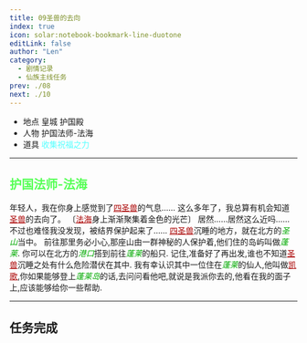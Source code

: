 ```yaml
---
title: 09圣兽的去向
index: true
icon: solar:notebook-bookmark-line-duotone
editLink: false
author: "Len"
category:
  - 剧情记录
  - 仙族主线任务
prev: ./08
next: ./10
---
```


- 地点 皇城 护国殿
- 人物 护国法师-法海
- 道具 <span style="color: #55FFFF;">收集祝福之力</span>

------

## <span style="color:#55FF55;font-weight:bold;">护国法师-法海</span>

年轻人，我在你身上感觉到了<span style="color: #AA0000;"><span style="text-decoration: underline;">四圣兽</span></span>的气息……
这么多年了，我总算有机会知道<span style="color: #AA0000;"><span style="text-decoration: underline;">圣兽</span></span>的去向了。
〔<span style="color: #AA0000;"><span style="text-decoration: underline;">法海</span></span>身上渐渐聚集着金色的光芒〕
居然……居然这么近吗……不过也难怪我没发现，被结界保护起来了……
<span style="color: #AA0000;"><span style="text-decoration: underline;">四圣兽</span></span>沉睡的地方，就在北方的<span style="color: #00AA00;"><span style="font-style: italic;">圣山</span></span>当中。
前往那里务必小心,那座山由一群神秘的人保护着,他们住的岛屿叫做<span style="color: #00AA00;"><span style="font-style: italic;">蓬莱</span></span>.
你可以在北方的<span style="color: #00AA00;"><span style="font-style: italic;">港口</span></span>搭到前往<span style="color: #00AA00;"><span style="font-style: italic;">蓬莱</span></span>的船只.
记住,准备好了再出发,谁也不知道<span style="color: #AA0000;"><span style="text-decoration: underline;">圣兽</span></span>沉睡之处有什么危险潜伏在其中.
我有幸认识其中一位住在<span style="color: #00AA00;"><span style="font-style: italic;">蓬莱</span></span>的仙人,他叫做<span style="color: #AA0000;"><span style="text-decoration: underline;">凯歌</span></span>,你如果能够登上<span style="color: #00AA00;"><span style="font-style: italic;">蓬莱岛</span></span>的话,去问问看他吧,就说是我派你去的,他看在我的面子上,应该能够给你一些帮助.

------

## 任务完成

